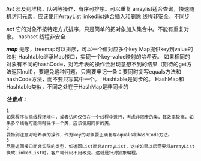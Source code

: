 ***list***
涉及到堆栈，队列等操作，有序可排序。可以重复
arraylist适合查询，快速随机访问元素，应该使用ArrayList
linkedlist适合插入和删除
线程非安全，不同步

***set***
它的对象不按特定方式排序，只是简单的把对象加入集合中。不能有重复对象。
hashset
线程非安全

***map***
无序，treemap可以排序，可以一个值对应多个key
Map提供key到value的映射
Hashtable继承Map接口，实现一个key-value映射的哈希表。
如果相同的对象有不同的hashCode，对哈希表的操作会出现意想不到的结果（期待的get方法返回null），要避免这种问题，只需要牢记一条：要同时复写equals方法和hashCode方法，而不要只写其中一个。　Hashtable是同步的。
HashMap和Hashtable类似，不同之处在于HashMap是非同步的

***注意点：***

	1
	如果程序在单线程环境中，或者访问仅仅在一个线程中进行，考虑非同步的类，其效率较高，如果多个线程可能同时操作一个类，应该使用同步的类。
	2
	要特别注意对哈希表的操作，作为key的对象要正确复写equals和hashCode方法。
	3
	尽量返回接口而非实际的类型，如返回List而非ArrayList，这样如果以后需要将ArrayList换成LinkedList时，客户端代码不用改变。这就是针对抽象编程。
